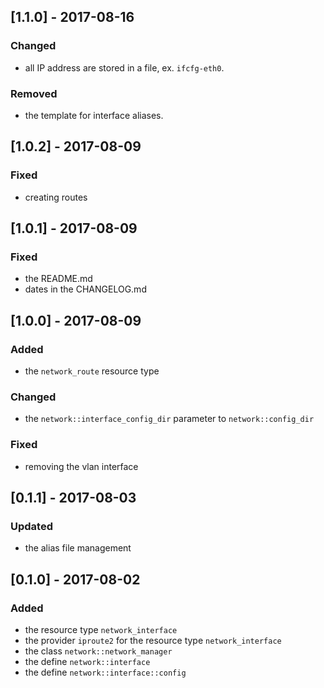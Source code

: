 ## [1.1.0] - 2017-08-16

### Changed

- all IP address are stored in a file, ex. `ifcfg-eth0`.

### Removed

- the template for interface aliases.

## [1.0.2] - 2017-08-09

### Fixed

- creating routes

## [1.0.1] - 2017-08-09

### Fixed

- the README.md
- dates in the CHANGELOG.md

## [1.0.0] - 2017-08-09

### Added

- the `network_route` resource type

### Changed

- the `network::interface_config_dir` parameter to `network::config_dir`

### Fixed

- removing the vlan interface

## [0.1.1] - 2017-08-03

### Updated

- the alias file management

## [0.1.0] - 2017-08-02

### Added

- the resource type `network_interface`
- the provider `iproute2` for the resource type `network_interface`
- the class `network::network_manager`
- the define `network::interface`
- the define `network::interface::config`
